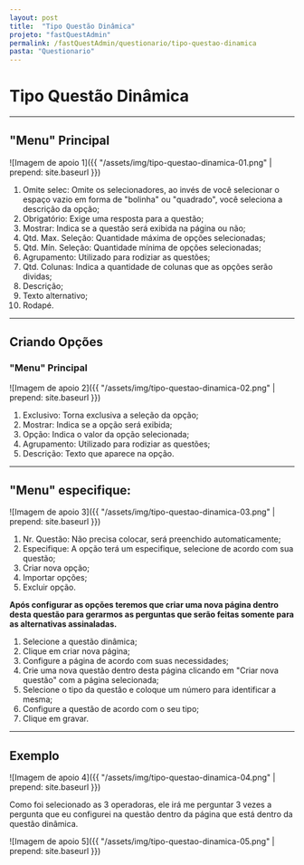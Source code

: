 ```yaml
---
layout: post
title:  "Tipo Questão Dinâmica"
projeto: "fastQuestAdmin"
permalink: /fastQuestAdmin/questionario/tipo-questao-dinamica
pasta: "Questionario"
---
```

# Tipo Questão Dinâmica

----

## "Menu" Principal

![Imagem de apoio 1]({{ "/assets/img/tipo-questao-dinamica-01.png" | prepend: site.baseurl }})

1. Omite selec: Omite os selecionadores, ao invés de você selecionar o espaço vazio em forma de "bolinha" ou "quadrado", você seleciona a descrição da opção;
2. Obrigatório: Exige uma resposta para a questão;
3. Mostrar: Indica se a questão será exibida na página ou não;
4. Qtd. Max. Seleção: Quantidade máxima de opções selecionadas;
5. Qtd. Mín. Seleção: Quantidade mínima de opções selecionadas;
6. Agrupamento: Utilizado para rodiziar as questões;
7. Qtd. Colunas: Indica a quantidade de colunas que as opções serão dividas;
8. Descrição;
9. Texto alternativo;
10. Rodapé.

---- 

## Criando Opções
### "Menu" Principal

![Imagem de apoio 2]({{ "/assets/img/tipo-questao-dinamica-02.png" | prepend: site.baseurl }})

1. Exclusivo: Torna exclusiva a seleção da opção;
2. Mostrar: Indica se a opção será exibida;
3. Opção: Indica o valor da opção selecionada;
4. Agrupamento: Utilizado para rodiziar as questões;
5. Descrição: Texto que aparece na opção.

---

## "Menu" especifique:

![Imagem de apoio 3]({{ "/assets/img/tipo-questao-dinamica-03.png" | prepend: site.baseurl }})

1. Nr. Questão: Não precisa colocar, será preenchido automaticamente;
2. Especifique: A opção terá um especifique, selecione de acordo com sua questão;
3. Criar nova opção;
4. Importar opções;
5. Excluir opção.

**Após configurar as opções teremos que criar uma nova página dentro desta questão para gerarmos as perguntas que serão feitas somente para as alternativas assinaladas.**

1.  Selecione a questão dinâmica;
2.  Clique em criar nova página;
3.  Configure a página de acordo com suas necessidades;
4.  Crie uma nova questão dentro desta página clicando em "Criar nova questão" com a página selecionada;
5.  Selecione o tipo da questão e coloque um número para identificar a mesma;
6.  Configure a questão de acordo com o seu tipo;
7.  Clique em gravar.

---- 

## Exemplo

![Imagem de apoio 4]({{ "/assets/img/tipo-questao-dinamica-04.png" | prepend: site.baseurl }})

Como foi selecionado as 3 operadoras, ele irá me perguntar 3 vezes a pergunta que eu configurei na questão dentro da página que está dentro da questão dinâmica.

![Imagem de apoio 5]({{ "/assets/img/tipo-questao-dinamica-05.png" | prepend: site.baseurl }})